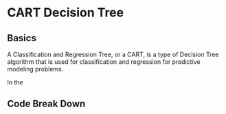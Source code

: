 # CART Decision Tree

## Basics
A Classification and Regression Tree, or a CART, is a type of Decision Tree algorithm that is used for classification and regression for predictive modeling problems.

In the

## Code Break Down
